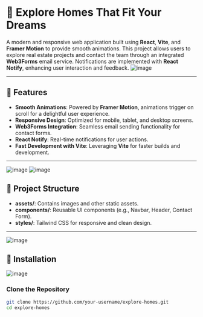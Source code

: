 # 🏡 Explore Homes That Fit Your Dreams

A modern and responsive web application built using **React**, **Vite**, and **Framer Motion** to provide smooth animations. This project allows users to explore real estate projects and contact the team through an integrated **Web3Forms** email service. Notifications are implemented with **React Notify**, enhancing user interaction and feedback.
![image](https://github.com/user-attachments/assets/0f7d6416-02e0-480c-8f5a-6590bf225b7b)

---

## 🌟 Features
- **Smooth Animations**: Powered by **Framer Motion**, animations trigger on scroll for a delightful user experience.
- **Responsive Design**: Optimized for mobile, tablet, and desktop screens.
- **Web3Forms Integration**: Seamless email sending functionality for contact forms.
- **React Notify**: Real-time notifications for user actions.
- **Fast Development with Vite**: Leveraging **Vite** for faster builds and development.

---
![image](https://github.com/user-attachments/assets/5aed9270-dc4d-4672-8006-1eb7d00fdb55)
![image](https://github.com/user-attachments/assets/5d8c39da-b12c-4c68-b5f3-0df7748e4fd6)


## 📂 Project Structure
- **assets/**: Contains images and other static assets.
- **components/**: Reusable UI components (e.g., Navbar, Header, Contact Form).
- **styles/**: Tailwind CSS for responsive and clean design.

---
![image](https://github.com/user-attachments/assets/5a9be3ba-279f-48b9-9c49-88aeb47c5d02)

## 🚀 Installation
![image](https://github.com/user-attachments/assets/6aebff00-6443-47f5-b8e2-bcc1ec7dc158)

### Clone the Repository
```bash
git clone https://github.com/your-username/explore-homes.git
cd explore-homes
